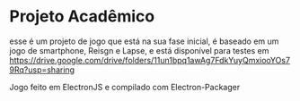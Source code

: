# Projeto Acadêmico

esse é um projeto de jogo que está na sua fase inicial, é baseado em um jogo de smartphone, Reisgn e Lapse, e está disponível para testes em 
https://drive.google.com/drive/folders/11un1bpq1awAg7FdkYuyQmxiooYOs79Rq?usp=sharing

Jogo feito em ElectronJS e compilado com Electron-Packager